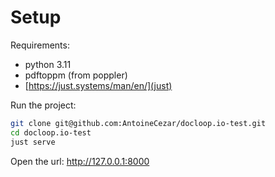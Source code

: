 # Setup

Requirements:

- python 3.11
- pdftoppm (from poppler)
- [https://just.systems/man/en/](just)

Run the project:

```sh
git clone git@github.com:AntoineCezar/docloop.io-test.git
cd docloop.io-test
just serve
```

Open the url: http://127.0.0.1:8000
